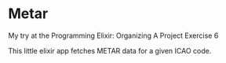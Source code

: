 # Metar

My try at the Programming Elixir: Organizing A Project Exercise 6

This little elixir app fetches METAR data for a given ICAO code.



